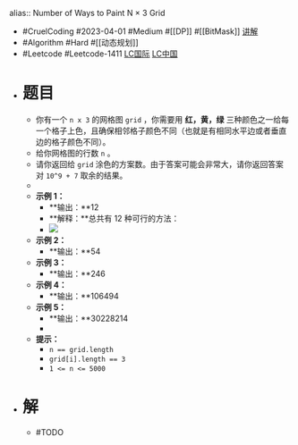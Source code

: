 alias:: Number of Ways to Paint N × 3 Grid

- #CruelCoding #2023-04-01 #Medium #[[DP]] #[[BitMask]] [讲解](https://youtu.be/LwD9UIDIvHE)
- #Algorithm #Hard #[[动态规划]]
- #Leetcode #Leetcode-1411 [LC国际](https://leetcode.com/problems/number-of-ways-to-paint-n-3-grid/) [LC中国](https://leetcode.cn/problems/number-of-ways-to-paint-n-3-grid/)
- # 题目
	- 你有一个 `n x 3` 的网格图 `grid` ，你需要用 **红，黄，绿** 三种颜色之一给每一个格子上色，且确保相邻格子颜色不同（也就是有相同水平边或者垂直边的格子颜色不同）。
	- 给你网格图的行数 `n` 。
	- 请你返回给 `grid` 涂色的方案数。由于答案可能会非常大，请你返回答案对 `10^9 + 7` 取余的结果。
	-
	- **示例 1：**
		- **输出：**12
		- **解释：**总共有 12 种可行的方法：
		- ![](https://assets.leetcode-cn.com/aliyun-lc-upload/uploads/2020/04/12/e1.png)
	- **示例 2：**
		- **输出：**54
	- **示例 3：**
		- **输出：**246
	- **示例 4：**
		- **输出：**106494
	- **示例 5：**
		- **输出：**30228214
		-
	- **提示：**
		- `n == grid.length`
		- `grid[i].length == 3`
		- `1 <= n <= 5000`
- # 解
	- #TODO
